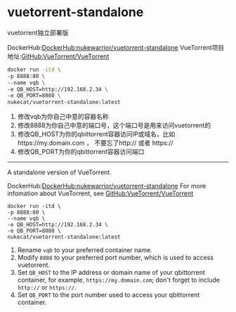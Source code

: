 # vuetorrent-standalone

vuetorrent独立部署版

DockerHub:[DockerHub:nukewarrior/vuetorrent-standalone]([https://github.com/nukewarrior/vuetorrent-standalone](https://hub.docker.com/r/nukecat/vuetorrent-standalone))  
VueTorrent项目地址:[GitHub:VueTorrent/VueTorrent](https://github.com/VueTorrent/VueTorrent)

```bash
docker run -itd \
-p 8888:80 \
--name vqb \
-e QB_HOST=http://192.168.2.34 \
-e QB_PORT=8080 \
nukecat/vuetorrent-standalone:latest
```

1. 修改vqb为你自己中意的容器名称
2. 修改8888为你自己中意的端口号，这个端口号是用来访问vuetorrent的
3. 修改QB_HOST为你的qbittorrent容器访问IP或域名，比如https://my.domain.com ， 不要忘了http:// 或者 https://
4. 修改QB_PORT为你的qbittorrent容器访问端口


---


A standalone version of VueTorrent. 

DockerHub:[DockerHub:nukewarrior/vuetorrent-standalone]([https://github.com/nukewarrior/vuetorrent-standalone](https://hub.docker.com/r/nukecat/vuetorrent-standalone))  
For more infomation about VueTorrent, see [GitHub:VueTorrent/VueTorrent](https://github.com/VueTorrent/VueTorrent)

```
docker run -itd \
-p 8888:80 \
--name vqb \
-e QB_HOST=http://192.168.2.34 \
-e QB_PORT=8080 \
nukecat/vuetorrent-standalone:latest
```
1. Rename `vqb` to your preferred container name.
2. Modify `8888` to your preferred port number, which is used to access vuetorrent.
3. Set `QB_HOST` to the IP address or domain name of your qbittorrent container, for example, `https://my.domain.com`; don't forget to include `http://` or `https://`.
4. Set `QB_PORT` to the port number used to access your qbittorrent container.
